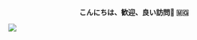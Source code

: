 <p align=center color=#F252E2>  <strong> こんにちは、歓迎、良い訪問👋 🇲🇬 </strong> <p>
<img src="https://capsule-render.vercel.app/api?type=waving&color=0:F252E2,100:7C3AED&fontColor=dedede&height=160&section=footer&text=Misaotra%20nitsidika...%20&fontSize=20" />
